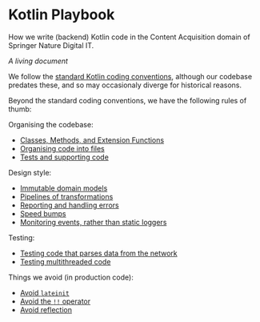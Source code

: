 # Kotlin Playbook

How we write (backend) Kotlin code in the Content Acquisition domain of Springer Nature Digital IT.

_A living document_

We follow the [standard Kotlin coding conventions](https://kotlinlang.org/docs/reference/coding-conventions.html), although our codebase predates these, and so may occasionaly diverge for historical reasons.

Beyond the standard coding conventions, we have the following rules of thumb:

Organising the codebase:
* [Classes, Methods, and Extension Functions](classes-methods-extension-functions/README.md)
* [Organising code into files](organising-code/README.md)
* [Tests and supporting code](test-code/README.md)

Design style:
* [Immutable domain models](immutable-domain-models/README.md)
* [Pipelines of transformations](pipelines-of-transformations/README.md)
* [Reporting and handling errors](error-reporting/README.md)
* [Speed bumps](speed-bumps/README.md)
* [Monitoring events, rather than static loggers](monitoring-events/README.md)

Testing:
* [Testing code that parses data from the network](testing-code-that-parses-data-from-the-network/README.md)
* [Testing multithreaded code](testing-multithreaded-code/README.md)

Things we avoid (in production code):
* [Avoid `lateinit`](lateinit/README.md)
* [Avoid the `!!` operator](bang-bang/README.md)
* [Avoid reflection](reflection/README.md)
